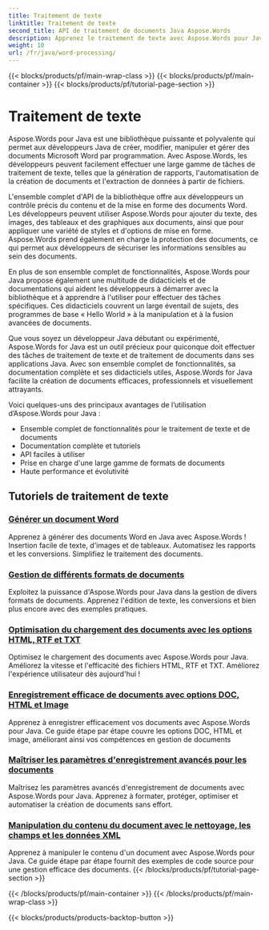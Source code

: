 ```yaml
---
title: Traitement de texte
linktitle: Traitement de texte
second_title: API de traitement de documents Java Aspose.Words
description: Apprenez le traitement de texte avec Aspose.Words pour Java. Créez, modifiez et manipulez des documents par programmation. Améliorez vos compétences en traitement de documents dès aujourd'hui.
weight: 10
url: /fr/java/word-processing/
---
```


{{< blocks/products/pf/main-wrap-class >}}
{{< blocks/products/pf/main-container >}}
{{< blocks/products/pf/tutorial-page-section >}}

# Traitement de texte


Aspose.Words pour Java est une bibliothèque puissante et polyvalente qui permet aux développeurs Java de créer, modifier, manipuler et gérer des documents Microsoft Word par programmation. Avec Aspose.Words, les développeurs peuvent facilement effectuer une large gamme de tâches de traitement de texte, telles que la génération de rapports, l'automatisation de la création de documents et l'extraction de données à partir de fichiers.

L'ensemble complet d'API de la bibliothèque offre aux développeurs un contrôle précis du contenu et de la mise en forme des documents Word. Les développeurs peuvent utiliser Aspose.Words pour ajouter du texte, des images, des tableaux et des graphiques aux documents, ainsi que pour appliquer une variété de styles et d'options de mise en forme. Aspose.Words prend également en charge la protection des documents, ce qui permet aux développeurs de sécuriser les informations sensibles au sein des documents.

En plus de son ensemble complet de fonctionnalités, Aspose.Words pour Java propose également une multitude de didacticiels et de documentations qui aident les développeurs à démarrer avec la bibliothèque et à apprendre à l'utiliser pour effectuer des tâches spécifiques. Ces didacticiels couvrent un large éventail de sujets, des programmes de base « Hello World » à la manipulation et à la fusion avancées de documents.

Que vous soyez un développeur Java débutant ou expérimenté, Aspose.Words for Java est un outil précieux pour quiconque doit effectuer des tâches de traitement de texte et de traitement de documents dans ses applications Java. Avec son ensemble complet de fonctionnalités, sa documentation complète et ses didacticiels utiles, Aspose.Words for Java facilite la création de documents efficaces, professionnels et visuellement attrayants.

Voici quelques-uns des principaux avantages de l’utilisation d’Aspose.Words pour Java :

* Ensemble complet de fonctionnalités pour le traitement de texte et de documents
* Documentation complète et tutoriels
* API faciles à utiliser
* Prise en charge d'une large gamme de formats de documents
* Haute performance et évolutivité

## Tutoriels de traitement de texte

### [Générer un document Word](./generate-word-document/)

Apprenez à générer des documents Word en Java avec Aspose.Words ! Insertion facile de texte, d'images et de tableaux. Automatisez les rapports et les conversions. Simplifiez le traitement des documents.
### [Gestion de différents formats de documents](./handling-different-document-formats/)
Exploitez la puissance d'Aspose.Words pour Java dans la gestion de divers formats de documents. Apprenez l'édition de texte, les conversions et bien plus encore avec des exemples pratiques.
### [Optimisation du chargement des documents avec les options HTML, RTF et TXT](./optimizing-document-loading-options/)
Optimisez le chargement des documents avec Aspose.Words pour Java. Améliorez la vitesse et l'efficacité des fichiers HTML, RTF et TXT. Améliorez l'expérience utilisateur dès aujourd'hui !
### [Enregistrement efficace de documents avec options DOC, HTML et Image](./efficient-document-saving-options/)
Apprenez à enregistrer efficacement vos documents avec Aspose.Words pour Java. Ce guide étape par étape couvre les options DOC, HTML et image, améliorant ainsi vos compétences en gestion de documents
### [Maîtriser les paramètres d'enregistrement avancés pour les documents](./mastering-advanced-save-settings/)
Maîtrisez les paramètres avancés d'enregistrement de documents avec Aspose.Words pour Java. Apprenez à formater, protéger, optimiser et automatiser la création de documents sans effort.
### [Manipulation du contenu du document avec le nettoyage, les champs et les données XML](./manipulating-document-content/)
Apprenez à manipuler le contenu d'un document avec Aspose.Words pour Java. Ce guide étape par étape fournit des exemples de code source pour une gestion efficace des documents.
{{< /blocks/products/pf/tutorial-page-section >}}

{{< /blocks/products/pf/main-container >}}
{{< /blocks/products/pf/main-wrap-class >}}

{{< blocks/products/products-backtop-button >}}

